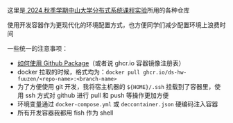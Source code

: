 这里是[ 2024 秋季学期中山大学分布式系统课程实验](https://bk.tencent.com/s-mart/community/question/14194)所用的各种仓库

使用开发容器作为更现代化的环境配置方式，也方便同学们减少配置环境上浪费时间

一些统一的注意事项：
- [如何使用 Github Package](https://docs.github.com/zh/packages/working-with-a-github-packages-registry/working-with-the-container-registry)（或者说 ghcr.io 容器镜像注册表）
- docker 拉取的时候，格式均为：`docker pull ghcr.io/ds-hw-fuuzen/<repo-name>:<branch-name>`
- 为了方便使用 git 开发，我将宿主机器的 `${HOME}/.ssh` 挂载到了容器里，使用 ssh 方式对 github 进行 pull 和 push 等操作更加方便
- 环境变量通过 `docker-compose.yml` 或 `deccontainer.json` 硬编码注入容器
- 所有开发容器我都用 fish 作为 shell
